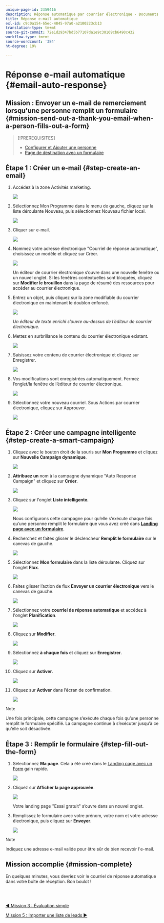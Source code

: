 ```yaml
---
unique-page-id: 2359416
description: Réponse automatique par courrier électronique - Documents Marketo - Documentation du produit
title: Réponse e-mail automatique
exl-id: c9c0a154-65ec-4845-97a0-a2100223cb13
translation-type: tm+mt
source-git-commit: 72e1d29347bd5b77107da1e9c30169cb6490c432
workflow-type: tm+mt
source-wordcount: '384'
ht-degree: 19%

---
```


# Réponse e-mail automatique {#email-auto-response}

## Mission : Envoyer un e-mail de remerciement lorsqu&#39;une personne remplit un formulaire {#mission-send-out-a-thank-you-email-when-a-person-fills-out-a-form}

>[!PREREQUISITES]
>
>* [Configurer et Ajouter une personne](/help/marketo/getting-started/quick-wins/get-set-up-and-add-a-person.md)
>* [Page de destination avec un formulaire](/help/marketo/getting-started/quick-wins/landing-page-with-a-form.md)


## Étape 1 : Créer un e-mail {#step-create-an-email}

1. Accédez à la zone Activités marketing.

   ![](assets/one-2.png)

1. Sélectionnez Mon Programme dans le menu de gauche, cliquez sur la liste déroulante Nouveau, puis sélectionnez Nouveau fichier local.

   ![](assets/two-3.png)

1. Cliquer sur e-mail.

   ![](assets/three-2.png)

1. Nommez votre adresse électronique &quot;Courriel de réponse automatique&quot;, choisissez un modèle et cliquez sur Créer.

   ![](assets/four-1.png)

   Un éditeur de courrier électronique s’ouvre dans une nouvelle fenêtre ou un nouvel onglet. Si les fenêtres contextuelles sont bloquées, cliquez sur **Modifier le brouillon** dans la page de résumé des ressources pour accéder au courrier électronique.

1. Entrez un objet, puis cliquez sur la zone modifiable du courrier électronique en maintenant le doublon enfoncé.

   ![](assets/five-2.png)

   _Un éditeur de texte enrichi s’ouvre au-dessus de l’éditeur de courrier électronique._

1. Mettez en surbrillance le contenu du courrier électronique existant.

   ![](assets/six-2.png)

1. Saisissez votre contenu de courrier électronique et cliquez sur Enregistrer.

   ![](assets/seven-2.png)

1. Vos modifications sont enregistrées automatiquement. Fermez l’onglet/la fenêtre de l’éditeur de courrier électronique.

   ![](assets/eight-1.png)

1. Sélectionnez votre nouveau courriel. Sous Actions par courrier électronique, cliquez sur Approuver.

   ![](assets/image2014-9-24-11-3a55-3a16.png)

## Étape 2 : Créer une campagne intelligente {#step-create-a-smart-campaign}

1. Cliquez avec le bouton droit de la souris sur **Mon Programme** et cliquez sur **Nouvelle Campaign dynamique**.

   ![](assets/image2014-9-24-11-3a56-3a13.png)

1. **Attribuez un** nom à la campagne dynamique &quot;Auto Response Campaign&quot; et cliquez sur  **Créer**.

   ![](assets/image2014-9-24-11-3a56-3a25.png)

1. Cliquez sur l&#39;onglet **Liste intelligente**.

   ![](assets/image2014-9-24-11-3a56-3a38.png)

   Nous configurons cette campagne pour qu’elle s’exécute chaque fois qu’une personne remplit le formulaire que vous avez créé dans [**Landing page avec un formulaire**](/help/marketo/getting-started/quick-wins/landing-page-with-a-form.md).

1. Recherchez et faites glisser le déclencheur **Remplit le formulaire** sur le canevas de gauche.

   ![](assets/image2014-9-24-11-3a57-3a18.png)

1. Sélectionnez **Mon formulaire** dans la liste déroulante. Cliquez sur l&#39;onglet **Flux**.

   ![](assets/image2014-9-24-11-3a57-3a29.png)

1. Faites glisser l’action de flux **Envoyer un courrier électronique** vers le canevas de gauche.

   ![](assets/image2014-9-24-11-3a57-3a41.png)

1. Sélectionnez votre **courriel de réponse automatique** et accédez à l&#39;onglet **Planification**.

   ![](assets/image2014-9-24-11-3a57-3a53.png)

1. Cliquez sur **Modifier**.

   ![](assets/8.png)

1. Sélectionnez **à chaque fois** et cliquez sur **Enregistrer**.

   ![](assets/9.png)

1. Cliquez sur **Activer**.

   ![](assets/10.png)

1. Cliquez sur **Activer** dans l’écran de confirmation.

   ![](assets/11.png)

>[!NOTE]
>
>Une fois principale, cette campagne s’exécute chaque fois qu’une personne remplit le formulaire spécifié. La campagne continue à s’exécuter jusqu’à ce qu’elle soit désactivée.

## Étape 3 : Remplir le formulaire {#step-fill-out-the-form}

1. Sélectionnez **Ma page**. Cela a été créé dans le [Landing page avec un Form](/help/marketo/getting-started/quick-wins/landing-page-with-a-form.md) gain rapide.

   ![](assets/image2014-9-24-12-3a0-3a8.png)

1. Cliquez sur **Afficher la page approuvée**.

   ![](assets/image2014-9-24-12-3a0-3a18.png)

   Votre landing page &quot;Essai gratuit&quot; s’ouvre dans un nouvel onglet.

1. Remplissez le formulaire avec votre prénom, votre nom et votre adresse électronique, puis cliquez sur **Envoyer**.

   ![](assets/image2014-9-24-12-3a0-3a28.png)

>[!NOTE]
>
>Indiquez une adresse e-mail valide pour être sûr de bien recevoir l&#39;e-mail.

## Mission accomplie {#mission-complete}

En quelques minutes, vous devriez voir le courriel de réponse automatique dans votre boîte de réception. Bon boulot !

<br> 

[◄ Mission 3 : Évaluation simple](/help/marketo/getting-started/quick-wins/simple-scoring.md)

[Mission 5 : Importer une liste de leads ►](/help/marketo/getting-started/quick-wins/import-a-list-of-people.md)
